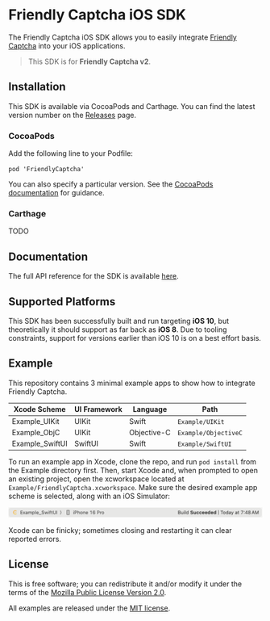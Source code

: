 # Friendly Captcha iOS SDK

The Friendly Captcha iOS SDK allows you to easily integrate [Friendly Captcha](https://friendlycaptcha.com) into your iOS applications.

>This SDK is for **Friendly Captcha v2**.

## Installation

This SDK is available via CocoaPods and Carthage. You can find the latest version number on the [Releases](https://github.com/FriendlyCaptcha/friendly-captcha-ios/releases) page.

### CocoaPods

Add the following line to your Podfile:

```
pod 'FriendlyCaptcha'
```

You can also specify a particular version. See the [CocoaPods documentation](https://guides.cocoapods.org/using/the-podfile.html#specifying-pod-versions) for guidance.

### Carthage

TODO

## Documentation

The full API reference for the SDK is available [here](https://friendlycaptcha.github.io/friendly-captcha-ios/documentation/friendlycaptcha).

## Supported Platforms

This SDK has been successfully built and run targeting **iOS 10**, but theoretically it should support as far back as **iOS 8**. Due to tooling constraints, support for versions earlier than iOS 10 is on a best effort basis.

## Example

This repository contains 3 minimal example apps to show how to integrate Friendly Captcha.

| Xcode Scheme | UI Framework | Language | Path |
| ------------ | ------------ | -------- | ---- |
| Example_UIKit | UIKit | Swift | `Example/UIKit` |
| Example_ObjC | UIKit | Objective-C | `Example/ObjectiveC` |
| Example_SwiftUI | SwiftUI | Swift | `Example/SwiftUI` |

To run an example app in Xcode, clone the repo, and run `pod install` from the Example directory first. Then, start Xcode and, when prompted to open an existing project, open the xcworkspace located at `Example/FriendlyCaptcha.xcworkspace`. Make sure the desired example app scheme is selected, along with an iOS Simulator:

![Xcode scheme and destination selector](./screenshots/xcode-top-bar.png)

Xcode can be finicky; sometimes closing and restarting it can clear reported errors.

## License

This is free software; you can redistribute it and/or modify it under the terms of the [Mozilla Public License Version 2.0](./FriendlyCaptcha/LICENSE).

All examples are released under the [MIT license](./Example/LICENSE).
